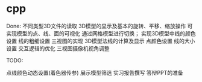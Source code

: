 # cpp
Done:
不同类型3D文件的读取
3D模型的显示及基本的旋转、平移、缩放操作
可实现模型的点、线、面的可视化 通过网格模型进行切换；
实现3D模型中线的颜色设置 线的粗细设置
三视图的实现
3D模型法线的计算及显示
点颜色设置 线的大小设置
交互逻辑的优化
三视图摄像机视角调整

TODO:

点线颜色动态设置(着色器传参)
展示模型筛选
实习报告撰写
答辩PPT的准备
